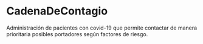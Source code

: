 # CadenaDeContagio
Administración de pacientes con covid-19 que permite contactar de manera prioritaria posibles portadores según factores de riesgo.
